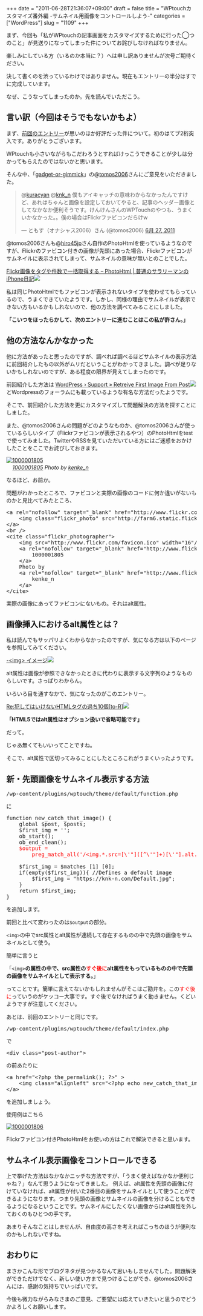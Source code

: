 +++
date = "2011-06-28T21:36:07+09:00"
draft = false
title = "WPtouchカスタマイズ番外編 -サムネイル用画像をコントロールしよう-"
categories = ["WordPress"]
slug = "1109"
+++

まず、今回も「私がWPtouchの記事画面をカスタマイズするために行った◯つのこと」が見送りになってしまった件についてお詫びしなければなりません。

楽しみにしている方（いるのか本当に？）へは申し訳ありませんが次号ご期待ください。

決して書くのを渋っているわけではありません。現在もエントリーの半分はすでに完成しています。

なぜ、こうなってしまったのか。先を読んでいただこう。
<!--more-->

<h2>言い訳（今回はそうでもないかもよ）</h2>
まず、<a href="https://knk-n.com/2011/06/27/wptouch-top/" target="_blank">前回のエントリー</a>が思いのほか好評だった件について。初のはてブ2桁突入です。ありがとうございます。

WPtouchも小さいながらもこだわろうとすればけっこうできることが少しは分かってもらえたのではないかと思います。

そんな中、「<a href="http://gadget-or-gimmick.com/" target="_blank">gadget-or-gimmick</a>」の@<a href="http://twitter.com/tomos2006">tomos2006</a>さんにご意見をいただきました。

<blockquote class="twitter-tweet" data-in-reply-to="85361671169769472" lang="ja"><p>@<a href="https://twitter.com/kuracyan">kuracyan</a> @<a href="https://twitter.com/knk_n">knk_n</a> 僕もアイキャッチの意味わからなかったんですけど、あれはちゃんと画像を設定しておいてやると、記事のヘッダー画像としてなかなか便利そうです。けんけんさんのWPTouchのやつも、うまくいかなかった。。僕の場合はFlickrファビコンだらけw</p>&mdash; ともす（オナシャス2006）さん (@tomos2006) <a href="https://twitter.com/tomos2006/status/85449104343302145" data-datetime="2011-06-27T20:47:08+00:00">6月 27, 2011</a></blockquote>

@tomos2006さんも@<a href="http://twitter.com/hiro45jp">hiro45jp</a>さん自作のPhotoHtmlを使っているようなのですが、Flickrのファビコン付きの画像が先頭にあった場合、Flickrファビコンがサムネイルに表示されてしまって、サムネイルの意味が無いとのことでした。

<a rel="nofollow" target="_blank" href="http://iphone-diary.com/?p=9143">Flickr画像をタグや件数で一括取得する – PhotoHtml | 普通のサラリーマンのiPhone日記</a><a rel="nofollow" target="_blank" href="http://b.hatena.ne.jp/entry/http://iphone-diary.com/?p=9143"><img border="0" src="http://b.hatena.ne.jp/entry/image/http://iphone-diary.com/?p=9143"/></a>

私は同じPhotoHtmlでもファビコンが表示されないタイプを使わせてもらっているので、うまくできていたようです。しかし、同様の理由でサムネイルが表示できない方もいるかもしれないので、他の方法を調べてみることにしました。

<strong>「こいつをほったらかして、次のエントリーに進むことはこの私が許さん。」</strong>

<h2>他の方法なんかなかった</h2>
他に方法があったと思ったのですが、調べれば調べるほどサムネイルの表示方法に前回紹介したもの以外がムリだということがわかってきました。調べが足りないかもしれないのですが、ある程度の限界が見えてしまったのです。

前回紹介した方法は
<a rel="nofollow" href="http://wordpress.org/support/topic/retreive-first-image-from-post" target="_blank">WordPress › Support » Retreive First Image From Post</a><a rel="nofollow" href="http://b.hatena.ne.jp/entry/http://wordpress.org/support/topic/retreive-first-image-from-post" target="_blank"><img src="http://b.hatena.ne.jp/entry/image/http://wordpress.org/support/topic/retreive-first-image-from-post" border="0" /></a>
とWordpressのフォーラムにも載っているような有名な方法だったようです。

そこで、前回紹介した方法を更にカスタマイズして問題解決の方法を探すことにしました。

また、@tomos2006さんの問題がどのようなものか、@tomos2006さんが使っているらしいタイプ（Flickrファビコンが表示されるやつ）のPhotoHtmlをtestで使ってみました。TwitterやRSSを見ていただいている方にはご迷惑をおかけしたことをここでお詫びしておきます。

<a rel="nofollow" target="_blank" href="http://www.flickr.com/photos/knk_n/5880442443/" title="1000001805 by kenke_n, on Flickr"><img class="flickr_photo" src="http://farm6.static.flickr.com/5078/5880442443_9cd4f76fea.jpg" alt="1000001805"/></a><br /><cite class="flickr_photographer"><img src="http://www.flickr.com/favicon.ico" width="16"/><a rel="nofollow" target="_blank" href="http://www.flickr.com/photos/knk_n/5880442443/">1000001805</a> Photo by <a rel="nofollow" target="_blank" href="http://www.flickr.com/photos/knk_n/">kenke_n</a></cite>

なるほど、お前か。

問題がわかったところで、ファビコンと実際の画像のコードに何か違いがないものかと見比べてみたところ、

<pre class="brush: xml; gutter: false;">
&lt;a rel=&quot;nofollow&quot; target=&quot;_blank&quot; href=&quot;http://www.flickr.com/photos/knk_n/5880442443/&quot; title=&quot;1000001805 by kenke_n, on Flickr&quot;&gt;
    &lt;img class=&quot;flickr_photo&quot; src=&quot;http://farm6.static.flickr.com/5078/5880442443_9cd4f76fea.jpg&quot; alt=&quot;1000001805&quot;/&gt;
&lt;/a&gt;
&lt;br /&gt;
&lt;cite class=&quot;flickr_photographer&quot;&gt;
    &lt;img src=&quot;http://www.flickr.com/favicon.ico&quot; width=&quot;16&quot;/&gt;
    &lt;a rel=&quot;nofollow&quot; target=&quot;_blank&quot; href=&quot;http://www.flickr.com/photos/knk_n/5880442443/&quot;&gt;
        1000001805
    &lt;/a&gt;
    Photo by 
    &lt;a rel=&quot;nofollow&quot; target=&quot;_blank&quot; href=&quot;http://www.flickr.com/photos/knk_n/&quot;&gt;
        kenke_n
    &lt;/a&gt;
&lt;/cite&gt;
</pre>

実際の画像にあってファビコンにないもの。それはalt属性。

<h2>画像挿入におけるalt属性とは？</h2>
私は読んでもサッパリよくわからなかったのですが、気になる方は以下のページを参照してみてください。

<a rel="nofollow" href="http://www.tohoho-web.com/html/img.htm" target="_blank"><img />-&lt;img&gt; イメージ</a><a rel="nofollow" href="http://b.hatena.ne.jp/entry/http://www.tohoho-web.com/html/img.htm" target="_blank"><img src="http://b.hatena.ne.jp/entry/image/http://www.tohoho-web.com/html/img.htm" border="0" /></a>

alt属性は画像が参照できなかったときに代わりに表示する文字列のようなものらしいです。さっぱりわからん。

いろいろ目を通すなかで、気になったのがこのエントリー。

<a rel="nofollow" href="http://blog.webcreativepark.net/2011/04/19-120728.html" target="_blank">Re:犯してはいけないHTMLタグの過ち10個[to-R]</a><a rel="nofollow" href="http://b.hatena.ne.jp/entry/http://blog.webcreativepark.net/2011/04/19-120728.html" target="_blank"><img src="http://b.hatena.ne.jp/entry/image/http://blog.webcreativepark.net/2011/04/19-120728.html" border="0" /></a>

<strong>「HTML5ではalt属性はオプション扱いで省略可能です」</strong>

だって。

じゃあ無くてもいいってことですね。

そこで、alt属性で区切ってみることにしたところこれがうまくいったようです。

<h2>新・先頭画像をサムネイル表示する方法</h2>
<pre class="brush: plain; gutter: false;">
/wp-content/plugins/wptouch/theme/default/function.php
</pre>
に

<pre class="brush: php">
function new_catch_that_image() {
    global $post, $posts;
    $first_img = '';
    ob_start();
    ob_end_clean();
    <span style="color: #ff0000;">$output = 
        preg_match_all('/&lt;img.*.src=[\'"]([^\'"]+)[\'"].alt.*&gt;/i', $post-&gt;post_content, $matches);
    </span>
    $first_img = $matches [1] [0];
    if(empty($first_img)){ //Defines a default image
        $first_img = "https://knk-n.com/Default.jpg";
    }
    return $first_img;
}
</pre>

を追加します。

前回と比べて変わったのは<code>$output</code>の部分。

<code>&lt;img&gt;</code>の中でsrc属性とalt属性が連続して存在するものの中で先頭の画像をサムネイルとして使う。

簡単に言うと

「<code>&lt;img&gt;</code><strong>の属性の中で、src属性の<span style="color: #ff0000;">すぐ後に</span>alt属性をもっているものの中で先頭の画像をサムネイルとして表示する。</strong>」

ってことです。簡単に言えてないかもしれませんがそこはご勘弁を。この<span style="color: #ff0000;">すぐ後に</span>っていうのがケッコー大事です。すぐ後でなければうまく動きません。くどいようですが注意してください。

あとは、前回のエントリーと同じです。

<pre class="brush: plain; gutter: false;">
/wp-content/plugins/wptouch/theme/default/index.php
</pre>
で

<pre class="brush: xml; gutter: false;">
&lt;div class="post-author"&gt;
</pre>
の前あたりに

<pre class="brush: xml; gutter: false;">
&lt;a href="&lt;?php the_permalink(); ?&gt;" &gt;
    &lt;img class="alignleft" src="&lt;?php echo new_catch_that_image(); ?&gt;" alt="" width="75" height="75" /&gt;
&lt;/a&gt;
</pre>
を追加しましょう。

使用例はこちら

<a rel="nofollow" target="_blank" href="http://www.flickr.com/photos/knk_n/5880997118/" title="1000001806 by kenke_n, on Flickr"><img class="flickr_photo" src="http://farm6.static.flickr.com/5265/5880997118_fa2b24c677.jpg" alt="1000001806"/></a>

Flickrファビコン付きPhotoHtmlをお使いの方はこれで解決できると思います。

<h2>サムネイル表示画像をコントロールできる</h2>
上で挙げた方法はなかなかニッチな方法ですが、「うまく使えばなかなか便利じゃね？」なんて思うようになってきました。
例えば、alt属性を先頭の画像に付けていなければ、alt属性が付いた2番目の画像をサムネイルとして使うことができるようになります。つまり先頭の画像とサムネイルの画像を分けることもできるようになるということです。サムネイルにしたくない画像からはalt属性を外しておくのもひとつの手です。

あまりそんなことはしませんが、自由度の高さを考えればこっちのほうが便利なのかもしれないですね。

<h2>おわりに</h2>
まさかこんな形でブログネタが見つかるなんて思いもしませんでした。問題解決ができただけでなく、新しい使い方まで見つけることができ、@tomos2006さんには、感謝の気持ちでいっぱいです。

今後も微力ながらみなさまのご意見、ご要望には応えていきたいと思うのでどうかよろしくお願いします。

